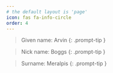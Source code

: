 ```yaml
---
# the default layout is 'page'
icon: fas fa-info-circle
order: 4
---
```


> Given name: Arvin
{: .prompt-tip }

> Nick name: Boggs
{: .prompt-tip }

> Surname: Meralpis
{: .prompt-tip }